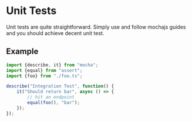 # Unit Tests

Unit tests are quite straightforward. Simply use and follow mochajs guides and you should achieve decent unit test.

## Example

```ts
import {describe, it} from "mocha";
import {equal} from "assert";
import {foo} from "./foo.ts";

describe("Integration Test", function() {
    it("Should return bar", async () => {
        // hit an endpoint
        equal(foo(), "bar");
    });
});
```


